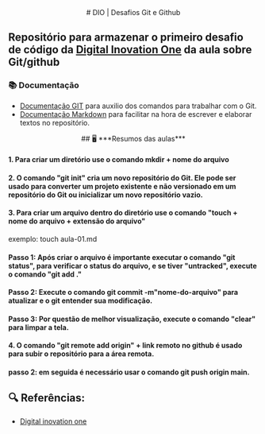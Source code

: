 

<center> # DIO | Desafios Git e Github </center>

 ## Repositório para armazenar o primeiro desafio de código da [Digital Inovation One](https://www.dio.me/) da aula sobre Git/github

### 📚 Documentação 
- [Documentação GIT](https://git-scm.com/doc) para auxilio dos comandos para trabalhar com o Git.
- [Documentação Markdown](https://www.markdownguide.org/basic-syntax/) para facilitar na hora de escrever e elaborar textos no repositório.

<center> ## 🖥 ***Resumos das aulas*** </center>

#### 1. Para criar um diretório use o comando mkdir + nome do arquivo

#### 2. O comando "git init" cria um novo repositório do Git. Ele pode ser usado para converter um projeto existente e não versionado em um repositório do Git ou inicializar um novo repositório vazio.

#### 3. Para criar um arquivo dentro do diretório use o comando "touch + nome do arquivo + extensão do arquivo"
exemplo: touch aula-01.md
#### Passo 1: Após criar o arquivo é importante executar o comando "git status", para verificar o status do arquivo, e se tiver "untracked", execute o comando "git add ."
#### Passo 2: Execute o comando git commit -m"nome-do-arquivo" para atualizar e o git entender sua modificação.
#### Passo 3: Por questão de melhor visualização, execute o comando "clear" para limpar a tela.

#### 4.  O comando "git remote add origin" + link remoto no github é usado para subir o repositório para a área remota.
#### passo 2: em seguida é necessário usar o comando git push origin main.



## 🔍 Referências:
- [Digital inovation one](https://www.dio.me/) 
